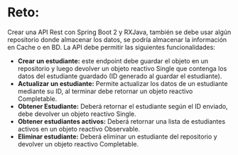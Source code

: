 # Reto:
Crear una API Rest con Spring Boot 2 y RXJava, también se debe usar algún
repositorio donde almacenar los datos, se podría almacenar la información en Cache
o en BD. La API debe permitir las siguientes funcionalidades:
* **Crear un estudiante:** este endpoint debe guardar el objeto en un repositorio y
luego devolver un objeto reactivo Single que contenga los datos del
estudiante guardado (ID generado al guardar el estudiante).
* **Actualizar un estudiante:** Permite actualizar los datos de un estudiante
mediante su ID, al terminar debe retornar un objeto reactivo Completable.
* **Obtener Estudiante:** Deberá retornar el estudiante según el ID enviado, debe
devolver un objeto reactivo Single.
* **Obtener estudiantes activos:** Deberá retornar una lista de estudiantes activos
en un objeto reactivo Observable.
* **Eliminar estudiante:** Deberá eliminar un estudiante del repositorio y devolver
un objeto reactivo Completable.